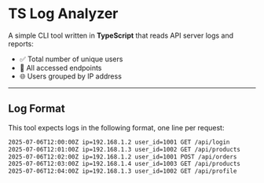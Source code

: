 # TS Log Analyzer

A simple CLI tool written in **TypeScript** that reads API server logs and reports:

- ✅ Total number of unique users
- 📍 All accessed endpoints
- 🌐 Users grouped by IP address

---

## Log Format

This tool expects logs in the following format, one line per request:

```bash
2025-07-06T12:00:00Z ip=192.168.1.2 user_id=1001 GET /api/login
2025-07-06T12:01:00Z ip=192.168.1.3 user_id=1002 GET /api/products
2025-07-06T12:02:00Z ip=192.168.1.2 user_id=1001 POST /api/orders
2025-07-06T12:03:00Z ip=192.168.1.4 user_id=1003 GET /api/products
2025-07-06T12:04:00Z ip=192.168.1.3 user_id=1002 GET /api/profile
```


